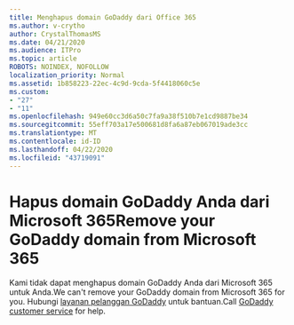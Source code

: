 ```yaml
---
title: Menghapus domain GoDaddy dari Office 365
ms.author: v-crytho
author: CrystalThomasMS
ms.date: 04/21/2020
ms.audience: ITPro
ms.topic: article
ROBOTS: NOINDEX, NOFOLLOW
localization_priority: Normal
ms.assetid: 1b858223-22ec-4c9d-9cda-5f4418060c5e
ms.custom:
- "27"
- "11"
ms.openlocfilehash: 949e60cc3d6a50c7fa9a38f510b7e1cd9887be34
ms.sourcegitcommit: 55eff703a17e500681d8fa6a87eb067019ade3cc
ms.translationtype: MT
ms.contentlocale: id-ID
ms.lasthandoff: 04/22/2020
ms.locfileid: "43719091"
---
```

# <a name="remove-your-godaddy-domain-from-microsoft-365"></a><span data-ttu-id="f9326-102">Hapus domain GoDaddy Anda dari Microsoft 365</span><span class="sxs-lookup"><span data-stu-id="f9326-102">Remove your GoDaddy domain from Microsoft 365</span></span>

<span data-ttu-id="f9326-103">Kami tidak dapat menghapus domain GoDaddy Anda dari Microsoft 365 untuk Anda.</span><span class="sxs-lookup"><span data-stu-id="f9326-103">We can't remove your GoDaddy domain from Microsoft 365 for you.</span></span> <span data-ttu-id="f9326-104">Hubungi [layanan pelanggan GoDaddy](https://aka.ms/contact-godaddy) untuk bantuan.</span><span class="sxs-lookup"><span data-stu-id="f9326-104">Call [GoDaddy customer service](https://aka.ms/contact-godaddy) for help.</span></span>
  
